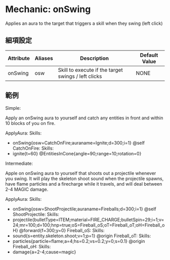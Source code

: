Mechanic: onSwing
==================

Applies an aura to the target that triggers a skill when they swing (left click)

細項設定
----------

| Attribute| Aliases   | Description   | Default Value |
|------------------|---------------|------------------------------------------------------------|---------------|
| onSwing | osw| Skill to execute if the target swings / left clicks | NONE |

  

範例
--------

Simple:

Apply an onSwing aura to yourself and catch any entities in front and within 10 blocks of you on fire.

ApplyAura:
  Skills:
  - onSwing{osw=CatchOnFire;auraname=Ignite;d=300;i=1} @self
CatchOnFire:
  Skills:
  - ignite{t=60} @EntitiesInCone{angle=90;range=10;rotation=0}

Intermediate:

Apple on onSwing aura to yourself that shoots out a projectile whenever you swing. It will play the skeleton shoot sound when the projectile spawns, have flame particles and a firecharge while it travels, and will deal between 2-4 MAGIC damage. 


ApplyAura:
  Skills:
  - onSwing{osw=ShootProjectile;auraname=Fireballs;d=300;i=1} @self
ShootProjectile:
  Skills:
  - projectile{bulletType=ITEM;material=FIRE_CHARGE;bulletSpin=29;i=1;v=24;mr=100;d=100;hnp=true;oS=Fireball_oS;oT=Fireball_oT;oH=Fireball_oH} @forward{f=300;y=0}
Fireball_oS:
  Skills:
  - sound{s=entity.skeleton.shoot;v=1;p=1} @origin
Fireball_oT:
  Skills:
  - particles{particle=flame;a=4;hs=0.2;vs=0.2;y=0;s=0.1} @origin
Fireball_oH:
  Skills:
  - damage{a=2-4;cause=magic}